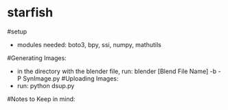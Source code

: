 # starfish

#setup
 - modules needed: boto3, bpy, ssi, numpy, mathutils

#Generating Images:
 - in the directory with the blender file, run: blender [Blend File Name] -b -P SynImage.py
#Uploading Images:
 - run: python dsup.py

#Notes to Keep in mind:

